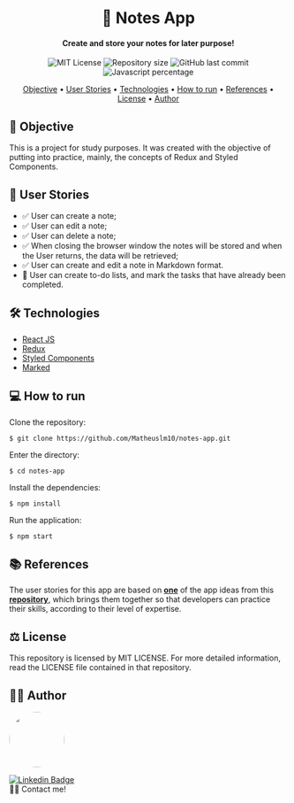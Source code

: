 <h1 align="center">
    &#128221; Notes App    
</h1>
<h4 align="center">
  Create and store your notes for later purpose!
</h4>

<p align="center">
  <img alt="MIT License" src="https://img.shields.io/github/license/Matheuslm10/notes-app?style=plastic">

  <img alt="Repository size" src="https://img.shields.io/github/repo-size/Matheuslm10/notes-app?style=plastic">

  <img alt="GitHub last commit" src="https://img.shields.io/github/last-commit/Matheuslm10/notes-app?style=plastic">

  <img alt="Javascript percentage" src="https://img.shields.io/github/languages/top/Matheuslm10/notes-app?style=plastic">  
  
</p>

<p align="center">
 <a href="#dart-objective">Objective</a> •
 <a href="#thought_balloon-user-stories">User Stories</a> • 
 <a href="#hammer_and_wrench-technologies">Technologies</a> • 
 <a href="#computer-how-to-run">How to run</a> • 
 <a href="#books-references">References</a> • 
 <a href="#balance_scale-licence">License</a> • 
 <a href="#man_technologist-author">Author</a>
</p>

## :dart: Objective

This is a project for study purposes. It was created with the objective of putting into practice, mainly, the concepts of Redux and Styled Components.

## :thought_balloon: User Stories

- :white_check_mark: User can create a note;
- :white_check_mark: User can edit a note;
- :white_check_mark: User can delete a note;
- :white_check_mark: When closing the browser window the notes will be stored and when the User returns, the data will be retrieved;
- :white_check_mark: User can create and edit a note in Markdown format.
- :construction: User can create to-do lists, and mark the tasks that have already been completed.

## :hammer_and_wrench: Technologies

- [React JS](https://reactjs.org/)
- [Redux](https://redux.js.org/)
- [Styled Components](https://www.styled-components.com/)
- [Marked](https://github.com/markedjs/marked)

## :computer: How to run

Clone the repository:

```
$ git clone https://github.com/Matheuslm10/notes-app.git
```

Enter the directory:

```
$ cd notes-app
```

Install the dependencies:

```
$ npm install
```

Run the application:

```
$ npm start
```

## :books: References

The user stories for this app are based on [**one**](https://github.com/florinpop17/app-ideas/blob/master/Projects/1-Beginner/Notes-App.md) of the app ideas from this [**repository**](https://github.com/florinpop17/app-ideas), which brings them together so that developers can practice their skills, according to their level of expertise.

## :balance_scale: License

This repository is licensed by MIT LICENSE. For more detailed information, read the LICENSE file contained in that repository.

## :man_technologist: Author

<img style="border-radius: 50%;" src="https://avatars.githubusercontent.com/u/17602947?s=400&u=27184472394807f69026524ca5bbeb82cad34801&v=4" width="100px;" alt=""/>

[![Linkedin Badge](https://img.shields.io/badge/-Matheus_Machado-blue?style=flat-square&logo=Linkedin&logoColor=white)](https://www.linkedin.com/in/matheusmachado-dev/)  
👋🏽 Contact me!
